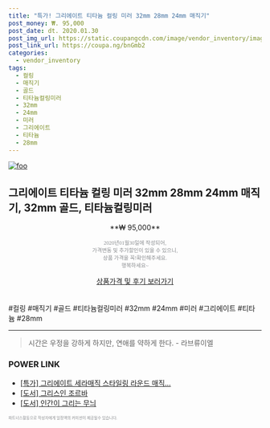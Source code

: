 ```yaml
--- 
title: "특가! 그리에이트 티타늄 컬링 미러 32mm 28mm 24mm 매직기" 
post_money: ₩. 95,000 
post_date: dt. 2020.01.30 
post_img_url: https://static.coupangcdn.com/image/vendor_inventory/images/2018/05/14/16/6/9b1088a4-370d-4591-bcc0-bbebab1cc397.jpg 
post_link_url: https://coupa.ng/bnGmb2 
categories: 
  - vendor_inventory 
tags: 
  - 컬링 
  - 매직기 
  - 골드 
  - 티타늄컬링미러 
  - 32mm 
  - 24mm 
  - 미러 
  - 그리에이트 
  - 티타늄 
  - 28mm 
--- 
```

[![foo](https://static.coupangcdn.com/image/vendor_inventory/images/2018/05/14/16/6/9b1088a4-370d-4591-bcc0-bbebab1cc397.jpg)](https://coupa.ng/bnGmb2) 

## 그리에이트 티타늄 컬링 미러 32mm 28mm 24mm 매직기, 32mm 골드, 티타늄컬링미러 
<p style="text-align: center;">**₩ 95,000**</p> 
<p style="text-align: center;"><span style="color: #898c8f; font-family: Georgia,Times,serif; font-size: 0.75em;">2020년01월30일에 작성되어, <br>가격변동 및 추가할인이 있을 수 있으니,<br> 상품 가격을 꼭!확인해주세요.<br>행복하세요~</span> 
</p>	 
<div markdown="0" style="text-align: center;"><a href="https://coupa.ng/bnGmb2" class="btn btn--success">상품가격 및 후기 보러가기</a></div> 
<br><br> 
  #컬링 #매직기 #골드 #티타늄컬링미러 #32mm #24mm #미러 #그리에이트 #티타늄 #28mm 
<hr> 

> 시간은 우정을 강하게 하지만, 연애를 약하게 한다. - 라브류이엘 


### POWER LINK

* <a href="https://blog.naver.com/sakai111/221790089762" target="_blank">[특가] 그리에이트 세라매직 스타일링 라운드 매직...</a>
* <a href="https://blog.naver.com/sakai111/221786368392" target="_blank">[도서] 그리스인 조르바</a>
* <a href="https://blog.naver.com/an0733/221786739124" target="_blank">[도서] 인간이 그리는 무늬</a>

<span style="color: #898c8f; font-family: Georgia,Times,serif; font-size: 0.55em;">파트너스활동으로 작성자에게 일정액의 커미션이 제공될수 있습니다.</span> 
